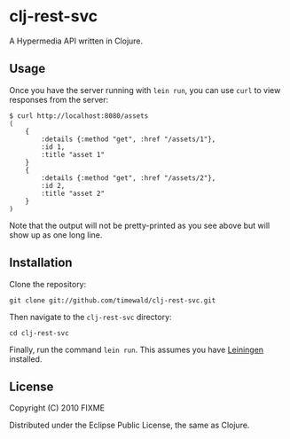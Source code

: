# clj-rest-svc

A Hypermedia API written in Clojure.

## Usage

Once you have the server running with `lein run`, you can use `curl` to view responses from the server:

```
$ curl http://localhost:8080/assets
(
	{
		:details {:method "get", :href "/assets/1"},
	 	:id 1, 
	 	:title "asset 1"
	}
 	{	
 		:details {:method "get", :href "/assets/2"},
 		:id 2,
 		:title "asset 2"
 	}
)
```
Note that the output will not be pretty-printed as you see above but will show up as one long line.

## Installation

Clone the repository:

```
git clone git://github.com/timewald/clj-rest-svc.git
```
Then navigate to the `clj-rest-svc` directory:

```
cd clj-rest-svc
```
Finally, run the command `lein run`. This assumes you have [Leiningen](http://leiningen.org) installed.

## License

Copyright (C) 2010 FIXME

Distributed under the Eclipse Public License, the same as Clojure.
